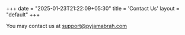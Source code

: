 +++
date  = "2025-01-23T21:22:09+05:30"
title = 'Contact Us'
layout = "default"
+++

You may contact us at [support@pyjamabrah.com](mailto:support@pyjamabrah.com)
